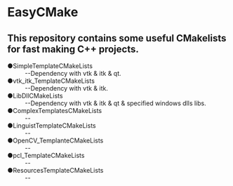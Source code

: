 <!DOCTYPE HTML5>
<html lang="UTF-8">
<head>
<title>Readme.md</title>
</head>

<body>
    <h1>EasyCMake</h1>
    </hr>
    <h2>This repository contains some useful CMakelists for fast making C++ projects. </h2>
    <p>
        <dl>
            <dt>&#9679;SimpleTemplateCMakeLists</dt>
            <dd>--Dependency with vtk &amp; itk &amp; qt. </dd>
            <dt>&#9679;vtk_itk_TemplateCMakeLists</dt>
            <dd>--Dependency with vtk &amp; itk. </dd>
            <dt>&#9679;LibDllCMakeLists</dt>
            <dd>--Dependency with vtk &amp; itk &amp; qt &amp; specified windows dlls libs.</dd>
            <dt>&#9679;ComplexTemplatesCMakeLists</dt>
            <dd>--</dd>
            <dt>&#9679;LinguistTemplateCMakeLists</dt>
            <dd>--</dd>
            <dt>&#9679;OpenCV_TemplanteCMakeLists</dt>
            <dd>--</dd>
            <dt>&#9679;pcl_TemplateCMakeLists</dt>
            <dd>--</dd>
            <dt>&#9679;ResourcesTemplateCMakeLists</dt>
            <dd>--</dd>
        </dl>
    </p>
</body>
</html>


